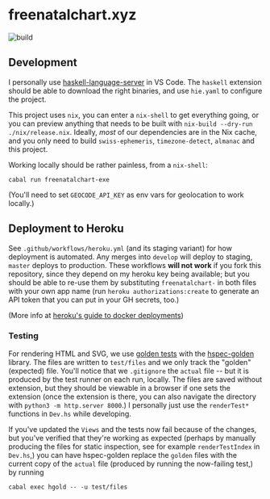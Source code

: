 # freenatalchart.xyz

![build](https://github.com/lfborjas/freenatalchart.xyz/workflows/Build%20and%20Test/badge.svg)


## Development

I personally use [haskell-language-server](https://github.com/haskell/haskell-language-server) in VS Code. The `haskell` extension should
be able to download the right binaries, and use `hie.yaml` to configure the project. 

This project uses `nix`, you can enter a `nix-shell` to get everything going, or you can preview anything that needs to be built
with `nix-build --dry-run ./nix/release.nix`. Ideally, _most_ of our dependencies are in the Nix cache, and you only need to build
`swiss-ephemeris`, `timezone-detect`, `almanac` and this project.

Working locally should be rather painless, from a `nix-shell`:

    cabal run freenatalchart-exe

(You'll need to set `GEOCODE_API_KEY` as env vars for geolocation to work locally.)

## Deployment to Heroku

See `.github/workflows/heroku.yml` (and its staging variant) for how deployment is automated. Any merges into `develop` will deploy to staging,
`master` deploys to production. These workflows **will not work** if you fork this repository, since they depend on my heroku key being available;
but you should be able to re-use them by substituting `freenatalchart-` in both files with your own app name (run `heroku authorizations:create`
to generate an API token that you can put in your GH secrets, too.)

(More info at [heroku's guide to docker deployments](https://devcenter.heroku.com/articles/container-registry-and-runtime))

### Testing

For rendering HTML and SVG, we use [golden tests](https://ro-che.info/articles/2017-12-04-golden-tests) with the [hspec-golden](https://github.com/stackbuilders/hspec-golden) library. The files are written to `test/files` and we only track the "golden" (expected) file. You'll notice that we `.gitignore` the `actual` file -- but it is produced by the test runner on each run, locally. The files are saved without extension, but they should be viewable in a browser if one sets the extension (once the extension is there, you can also navigate the directory with `python3 -m http.server 8000`.) I personally just use the `renderTest*` functions in `Dev.hs` while developing.

If you've updated the `Views` and the tests now fail because of the changes, but you've verified that they're working as expected (perhaps by manually producing the files for static inspection, see for example `renderTestIndex` in `Dev.hs`,) you can have hspec-golden replace
the `golden` files with the current copy of the `actual` file (produced by running the now-failing test,) by running

    cabal exec hgold -- -u test/files    
